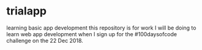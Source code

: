 # trialapp
learning basic app development
this repository is for work I will be doing to learn web app development when I sign up for the #100daysofcode challenge on the 22 Dec 2018.
